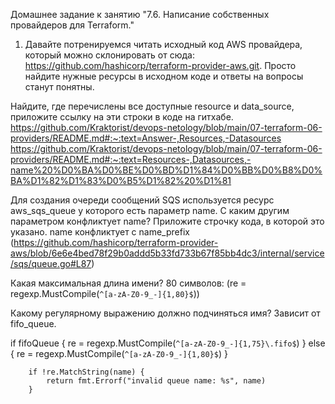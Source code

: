 Домашнее задание к занятию "7.6. Написание собственных провайдеров для Terraform."

1. Давайте потренируемся читать исходный код AWS провайдера, который можно склонировать от сюда: https://github.com/hashicorp/terraform-provider-aws.git. Просто найдите нужные ресурсы в исходном коде и ответы на вопросы станут понятны.

Найдите, где перечислены все доступные resource и data_source, приложите ссылку на эти строки в коде на гитхабе.
https://github.com/Kraktorist/devops-netology/blob/main/07-terraform-06-providers/README.md#:~:text=Answer-,Resources,-Datasources
https://github.com/Kraktorist/devops-netology/blob/main/07-terraform-06-providers/README.md#:~:text=Resources-,Datasources,-name%20%D0%BA%D0%BE%D0%BD%D1%84%D0%BB%D0%B8%D0%BA%D1%82%D1%83%D0%B5%D1%82%20%D1%81

Для создания очереди сообщений SQS используется ресурс aws_sqs_queue у которого есть параметр name.
С каким другим параметром конфликтует name? Приложите строчку кода, в которой это указано.
name конфликтует с name_prefix (https://github.com/hashicorp/terraform-provider-aws/blob/6e6e4bed78f29b0addd5b33fd733b67f85bb4dc3/internal/service/sqs/queue.go#L87)

Какая максимальная длина имени?
80 символов: 
(re = regexp.MustCompile(`^[a-zA-Z0-9_-]{1,80}$`))

Какому регулярному выражению должно подчиняться имя?
Зависит от fifo_queue.

if fifoQueue {
			re = regexp.MustCompile(`^[a-zA-Z0-9_-]{1,75}\.fifo$`)
		} else {
			re = regexp.MustCompile(`^[a-zA-Z0-9_-]{1,80}$`)
		}

		if !re.MatchString(name) {
			return fmt.Errorf("invalid queue name: %s", name)
		}
